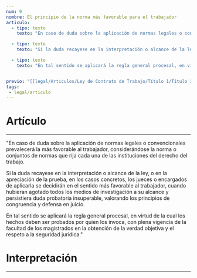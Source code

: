 ```yaml
---
num: 9
nombre: El principio de la norma más favorable para el trabajador
articulo: 
  - tipo: texto
    texto: "En caso de duda sobre la aplicación de normas legales o convencionales prevalecerá la más favorable al trabajador, considerándose la norma o conjuntos de normas que rija cada una de las instituciones del derecho del trabajo."

  - tipo: texto
    texto: "Si la duda recayese en la interpretación o alcance de la ley, o en la apreciación de la prueba, en los casos concretos, los jueces o encargados de aplicarla se decidirán en el sentido más favorable al trabajador, cuando hubieran agotado todos los medios de investigación a su alcance y persistiera duda probatoria insuperable, valorando los principios de congruencia y defensa en juicio."

  - tipo: texto
    texto: "En tal sentido se aplicará la regla general procesal, en virtud de la cual los hechos deben ser probados por quien los invoca, con plena vigencia de la facultad de los magistrados en la obtención de la verdad objetiva y el respeto a la seguridad jurídica."


previo: "[[legal/Articulos/Ley de Contrato de Trabajo/Título 1/Título 1, Disposiciones Generales.md|Título 1, Disposiciones Generales]]"
tags: 
 - legal/articulo
---
```

# Artículo
---
"En caso de duda sobre la aplicación de normas legales o convencionales prevalecerá la más favorable al trabajador, considerándose la norma o conjuntos de normas que rija cada una de las instituciones del derecho del trabajo.

Si la duda recayese en la interpretación o alcance de la ley, o en la apreciación de la prueba, en los casos concretos, los jueces o encargados de aplicarla se decidirán en el sentido más favorable al trabajador, cuando hubieran agotado todos los medios de investigación a su alcance y persistiera duda probatoria insuperable, valorando los principios de congruencia y defensa en juicio.

En tal sentido se aplicará la regla general procesal, en virtud de la cual los hechos deben ser probados por quien los invoca, con plena vigencia de la facultad de los magistrados en la obtención de la verdad objetiva y el respeto a la seguridad jurídica."

# Interpretación
---

